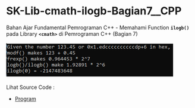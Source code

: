 # SK-Lib-cmath-ilogb-Bagian7__CPP
Bahan Ajar Fundamental Pemrograman C++ - Memahami Function <code><b>ilogb()</b></code> pada Library <code><b>&lt;cmath></b></code> di Pemrograman C++ (Bagian 7)<br><br>
<img src="https://github.com/RizkyKhapidsyah/SK-Lib-cmath-ilogb-Bagian7__CPP/blob/master/SK-Lib-cmath-ilogb-Bagian7__CPP/result/001.PNG"><br><br>
Lihat Source Code : <br>
- <a href="https://github.com/RizkyKhapidsyah/SK-Lib-cmath-ilogb-Bagian7__CPP/blob/master/SK-Lib-cmath-ilogb-Bagian7__CPP/Source.cpp">Program</a>
